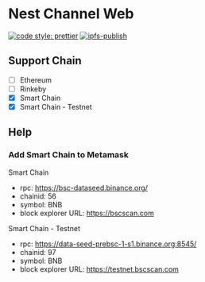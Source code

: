# Nest Channel Web

[![code style: prettier](https://img.shields.io/badge/code_style-prettier-ff69b4.svg?style=flat-square)](https://github.com/prettier/prettier) [![ipfs-publish](https://github.com/NEST-Protocol/NEST-Channel-Web/actions/workflows/main.yml/badge.svg)](https://github.com/NEST-Protocol/NEST-Channel-Web/actions/workflows/main.yml)

## Support Chain

- [ ] Ethereum
- [ ] Rinkeby
- [x] Smart Chain
- [x] Smart Chain - Testnet

## Help

### Add Smart Chain to Metamask

Smart Chain

- rpc: https://bsc-dataseed.binance.org/
- chainid: 56
- symbol: BNB
- block explorer URL: https://bscscan.com

Smart Chain - Testnet

- rpc: https://data-seed-prebsc-1-s1.binance.org:8545/
- chainid: 97
- symbol: BNB
- block explorer URL: https://testnet.bscscan.com
